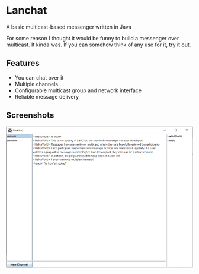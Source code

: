 # Lanchat

A basic multicast-based messenger written in Java

For some reason I thought it would be funny to build a messenger over multicast. It kinda was. If you can somehow think of
any use for it, try it out. 

## Features

* You can chat over it
* Multiple channels
* Configurable multicast group and network interface
* Reliable message delivery

## Screenshots

![](lanchat.png)
